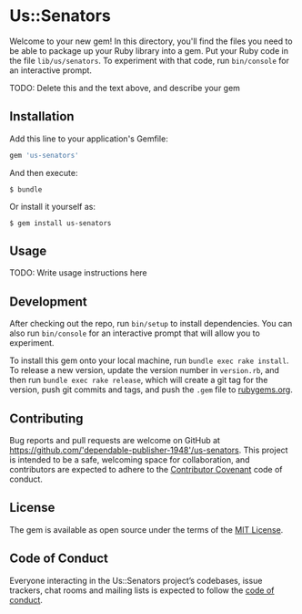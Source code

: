 # Us::Senators

Welcome to your new gem! In this directory, you'll find the files you need to be able to package up your Ruby library into a gem. Put your Ruby code in the file `lib/us/senators`. To experiment with that code, run `bin/console` for an interactive prompt.

TODO: Delete this and the text above, and describe your gem

## Installation

Add this line to your application's Gemfile:

```ruby
gem 'us-senators'
```

And then execute:

    $ bundle

Or install it yourself as:

    $ gem install us-senators

## Usage

TODO: Write usage instructions here

## Development

After checking out the repo, run `bin/setup` to install dependencies. You can also run `bin/console` for an interactive prompt that will allow you to experiment.

To install this gem onto your local machine, run `bundle exec rake install`. To release a new version, update the version number in `version.rb`, and then run `bundle exec rake release`, which will create a git tag for the version, push git commits and tags, and push the `.gem` file to [rubygems.org](https://rubygems.org).

## Contributing

Bug reports and pull requests are welcome on GitHub at https://github.com/'dependable-publisher-1948'/us-senators. This project is intended to be a safe, welcoming space for collaboration, and contributors are expected to adhere to the [Contributor Covenant](http://contributor-covenant.org) code of conduct.

## License

The gem is available as open source under the terms of the [MIT License](https://opensource.org/licenses/MIT).

## Code of Conduct

Everyone interacting in the Us::Senators project’s codebases, issue trackers, chat rooms and mailing lists is expected to follow the [code of conduct](https://github.com/'dependable-publisher-1948'/us-senators/blob/master/CODE_OF_CONDUCT.md).
